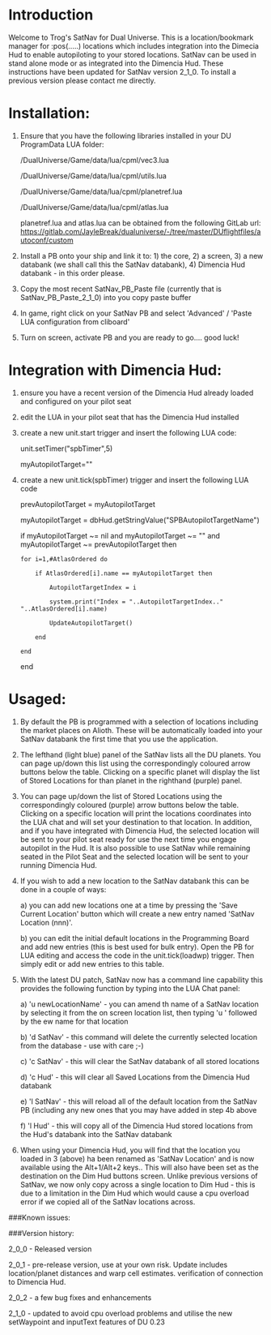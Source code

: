 # Introduction
Welcome to Trog's SatNav for Dual Universe.  This is a location/bookmark manager for :pos(.....) locations which includes integration into the Dimecia Hud to enable autopiloting to your stored locations.  SatNav can be used in stand alone mode or as integrated into the Dimencia Hud.  These instructions have been updated for SatNav version 2_1_0.  To install a previous version please contact me directly.

# Installation:
1) Ensure that you have the following libraries installed in your DU ProgramData LUA folder:

    <ProgrmData>/DualUniverse/Game/data/lua/cpml/vec3.lua
    
    <ProgrmData>/DualUniverse/Game/data/lua/cpml/utils.lua
    
    <ProgrmData>/DualUniverse/Game/data/lua/cpml/planetref.lua
    
    <ProgrmData>/DualUniverse/Game/data/lua/cpml/atlas.lua
    
    planetref.lua and atlas.lua can be obtained from the following GitLab url:  https://gitlab.com/JayleBreak/dualuniverse/-/tree/master/DUflightfiles/autoconf/custom
 
 2) Install a PB onto your ship and link it to: 1) the core, 2) a screen, 3) a new databank (we shall call this the SatNav databank), 4) Dimencia Hud databank - in this order please.  
 
 3) Copy the most recent SatNav_PB_Paste file (currently that is SatNav_PB_Paste_2_1_0) into you copy paste buffer
 
 4) In game, right click on your SatNav PB and select 'Advanced' / 'Paste LUA configuration from cliboard'
 
 5) Turn on screen, activate PB and you are ready to go.... good luck!
 
 # Integration with Dimencia Hud:
 1) ensure you have a recent version of the Dimencia Hud already loaded and configured on your pilot seat
 
 2) edit the LUA in your pilot seat that has the Dimencia Hud installed
 
 3) create a new unit.start trigger and insert the following LUA code:
 
     unit.setTimer("spbTimer",5)
     
     myAutopilotTarget=""
      
 4) create a new unit.tick(spbTimer) trigger and insert the following LUA code
 
    prevAutopilotTarget = myAutopilotTarget
    
    myAutopilotTarget = dbHud.getStringValue("SPBAutopilotTargetName")
    
    if myAutopilotTarget ~= nil and myAutopilotTarget ~= "" and myAutopilotTarget ~= prevAutopilotTarget then
    
        for i=1,#AtlasOrdered do
        
            if AtlasOrdered[i].name == myAutopilotTarget then
            
                AutopilotTargetIndex = i
                
                system.print("Index = "..AutopilotTargetIndex.." "..AtlasOrdered[i].name)
                
                UpdateAutopilotTarget()
                
            end
            
        end
        
    end
    
 
 # Usaged:
 1) By default the PB is programmed with a selection of locations including the market places on Alioth.  These will be automatically loaded into your SatNav databank the first time that you use the application.
 
 2) The lefthand (light blue) panel of the SatNav lists all the DU planets.  You can page up/down this list using the correspondingly coloured arrow buttons below the table.  Clicking on a specific planet will display the list of Stored Locations for than planet in the righthand (purple) panel.
 
 3) You can page up/down the list of Stored Locations using the correspondingly coloured (purple) arrow buttons below the table.  Clicking on a specific location will print the locations coordinates into the LUA chat and will set your destination to that location.  In addition, and if you have integrated with Dimencia Hud, the selected location will be sent to your pilot seat ready for use the next time you engage autopilot in the Hud.  It is also possible to use SatNav while remaining seated in the Pilot Seat and the selected location will be sent to your running Dimencia Hud.
 
 4) If you wish to add a new location to the SatNav databank this can be done in a couple of ways:
 
    a) you can add new locations one at a time by pressing the 'Save Current Location' button which will create a new entry named 'SatNav Location (nnn)'.
    
    b) you can edit the initial default locations in the Programming Board and add new entries (this is best used for bulk entry).  Open the PB for LUA editing and access the code in the unit.tick(loadwp) trigger.  Then simply edit or add new entries to this table.
    
 5) With the latest DU patch, SatNav now has a command line capability this provides the following function by typing into the LUA Chat panel:
 
    a) 'u newLocationName' - you can amend th name of a SatNav location by selecting it from the on screen location list, then typing 'u ' followed by the ew name for that location
    
    b) 'd SatNav' - this command will delete the currently selected location from the database - use with care ;-)
    
    c) 'c SatNav' - this will clear the SatNav databank of all stored locations
    
    d) 'c Hud' - this will clear all Saved Locations from the Dimencia Hud databank
    
    e) 'l SatNav' - this will reload all of the default location from the SatNav PB (including any new ones that you may have added in step 4b above
    
    f) 'l Hud' - this will copy all of the Dimencia Hud stored locations from the Hud's databank into the SatNav databank
 
  5) When using your Dimencia Hud, you will find that the location you loaded in 3 (above) ha been renamed as 'SatNav Location' and is now available using the Alt+1/Alt+2 keys..  This will also have been set as the destination on the Dim Hud buttons screen.  Unlike previous versions of SatNav, we now only copy across a single location to Dim Hud - this is due to a limitation in the Dim Hud which would cause a cpu overload error if we copied all of the SatNav locations across.
 
 ###Known issues:
 
 
 ###Version history:
 
 2_0_0 - Released version
 
 2_0_1 - pre-release version, use at your own risk.  Update includes location/planet distances and warp cell estimates.  verification of connection to Dimencia Hud.
 
 2_0_2 - a few bug fixes and enhancements
 
 2_1_0 - updated to avoid cpu overload problems and utilise the new setWaypoint and inputText features of DU 0.23
